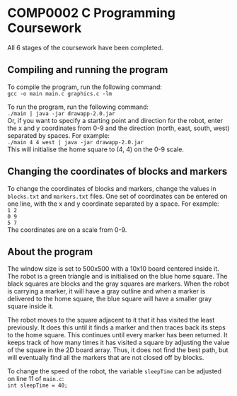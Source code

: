 # COMP0002 C Programming Coursework
All 6 stages of the coursework have been completed.

## Compiling and running the program
To compile the program, run the following command:  
`gcc -o main main.c graphics.c -lm`

To run the program, run the following command:  
`./main | java -jar drawapp-2.0.jar`  
Or, if you want to specify a starting point and direction for the robot, enter the x and y coordinates from 0-9 and the direction (north, east, south, west) separated by spaces. For example:  
`./main 4 4 west | java -jar drawapp-2.0.jar`  
This will initialise the home square to (4, 4) on the 0-9 scale.

## Changing the coordinates of blocks and markers
To change the coordinates of blocks and markers, change the values in `blocks.txt` and `markers.txt` files. One set of coordinates can be entered on one line, with the x and y coordinate separated by a space. For example:  
`1 2`  
`0 9`  
`5 7`  
The coordinates are on a scale from 0-9.

## About the program
The window size is set to 500x500 with a 10x10 board centered inside it. The robot is a green triangle and is initialised on the blue home square. The black squares are blocks and the gray squares are markers. When the robot is carrying a marker, it will have a gray outline and when a marker is delivered to the home square, the blue square will have a smaller gray square inside it.

The robot moves to the square adjacent to it that it has visited the least previously. It does this until it finds a marker and then traces back its steps to the home square. This continues until every marker has been returned. It keeps track of how many times it has visited a square by adjusting the value of the square in the 2D board array. Thus, it does not find the best path, but will eventually find all the markers that are not closed off by blocks.

To change the speed of the robot, the variable `sleepTime` can be adjusted on line 11 of `main.c`:  
`int sleepTime = 40;`